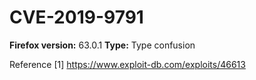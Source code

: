 # CVE-2019-9791

**Firefox version:** 63.0.1
**Type:** Type confusion


Reference
[1] https://www.exploit-db.com/exploits/46613